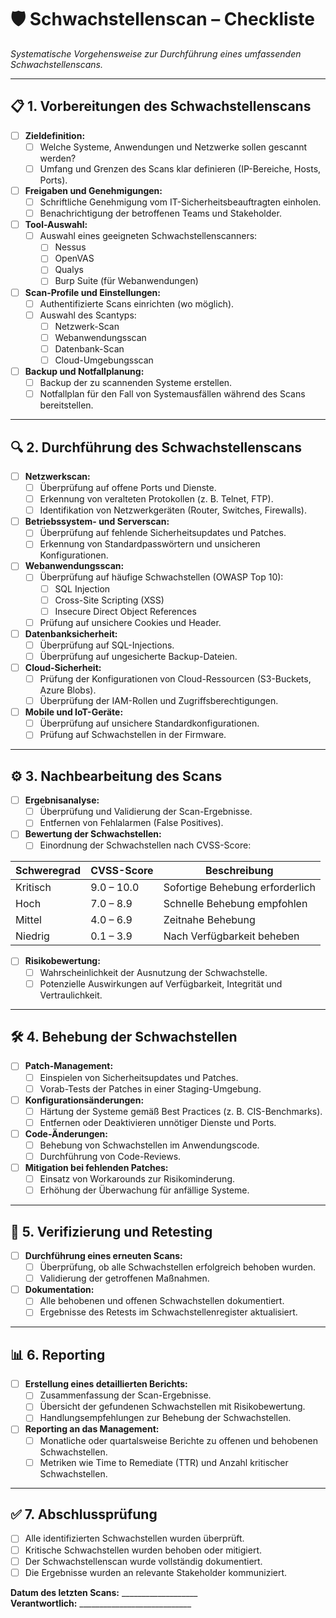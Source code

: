 # 🛡 **Schwachstellenscan – Checkliste**  

*Systematische Vorgehensweise zur Durchführung eines umfassenden Schwachstellenscans.*  

---

## 📋 **1. Vorbereitungen des Schwachstellenscans**  

- [ ] **Zieldefinition:**  
  - [ ] Welche Systeme, Anwendungen und Netzwerke sollen gescannt werden?  
  - [ ] Umfang und Grenzen des Scans klar definieren (IP-Bereiche, Hosts, Ports).  

- [ ] **Freigaben und Genehmigungen:**  
  - [ ] Schriftliche Genehmigung vom IT-Sicherheitsbeauftragten einholen.  
  - [ ] Benachrichtigung der betroffenen Teams und Stakeholder.  

- [ ] **Tool-Auswahl:**  
  - [ ] Auswahl eines geeigneten Schwachstellenscanners:  
    - [ ] Nessus  
    - [ ] OpenVAS  
    - [ ] Qualys  
    - [ ] Burp Suite (für Webanwendungen)  

- [ ] **Scan-Profile und Einstellungen:**  
  - [ ] Authentifizierte Scans einrichten (wo möglich).  
  - [ ] Auswahl des Scantyps:  
    - [ ] Netzwerk-Scan  
    - [ ] Webanwendungsscan  
    - [ ] Datenbank-Scan  
    - [ ] Cloud-Umgebungsscan  

- [ ] **Backup und Notfallplanung:**  
  - [ ] Backup der zu scannenden Systeme erstellen.  
  - [ ] Notfallplan für den Fall von Systemausfällen während des Scans bereitstellen.  

---

## 🔍 **2. Durchführung des Schwachstellenscans**  

- [ ] **Netzwerkscan:**  
  - [ ] Überprüfung auf offene Ports und Dienste.  
  - [ ] Erkennung von veralteten Protokollen (z. B. Telnet, FTP).  
  - [ ] Identifikation von Netzwerkgeräten (Router, Switches, Firewalls).  

- [ ] **Betriebssystem- und Serverscan:**  
  - [ ] Überprüfung auf fehlende Sicherheitsupdates und Patches.  
  - [ ] Erkennung von Standardpasswörtern und unsicheren Konfigurationen.  

- [ ] **Webanwendungsscan:**  
  - [ ] Überprüfung auf häufige Schwachstellen (OWASP Top 10):  
    - [ ] SQL Injection  
    - [ ] Cross-Site Scripting (XSS)  
    - [ ] Insecure Direct Object References  
  - [ ] Prüfung auf unsichere Cookies und Header.  

- [ ] **Datenbanksicherheit:**  
  - [ ] Überprüfung auf SQL-Injections.  
  - [ ] Überprüfung auf ungesicherte Backup-Dateien.  

- [ ] **Cloud-Sicherheit:**  
  - [ ] Prüfung der Konfigurationen von Cloud-Ressourcen (S3-Buckets, Azure Blobs).  
  - [ ] Überprüfung der IAM-Rollen und Zugriffsberechtigungen.  

- [ ] **Mobile und IoT-Geräte:**  
  - [ ] Überprüfung auf unsichere Standardkonfigurationen.  
  - [ ] Prüfung auf Schwachstellen in der Firmware.  

---

## ⚙ **3. Nachbearbeitung des Scans**  

- [ ] **Ergebnisanalyse:**  
  - [ ] Überprüfung und Validierung der Scan-Ergebnisse.  
  - [ ] Entfernen von Fehlalarmen (False Positives).  

- [ ] **Bewertung der Schwachstellen:**  
  - [ ] Einordnung der Schwachstellen nach CVSS-Score:  

| **Schweregrad** | **CVSS-Score** | **Beschreibung**                         |  
|-----------------|----------------|------------------------------------------|  
| Kritisch        | 9.0 – 10.0     | Sofortige Behebung erforderlich          |  
| Hoch            | 7.0 – 8.9      | Schnelle Behebung empfohlen              |  
| Mittel          | 4.0 – 6.9      | Zeitnahe Behebung                        |  
| Niedrig         | 0.1 – 3.9      | Nach Verfügbarkeit beheben               |  

- [ ] **Risikobewertung:**  
  - [ ] Wahrscheinlichkeit der Ausnutzung der Schwachstelle.  
  - [ ] Potenzielle Auswirkungen auf Verfügbarkeit, Integrität und Vertraulichkeit.  

---

## 🛠 **4. Behebung der Schwachstellen**  

- [ ] **Patch-Management:**  
  - [ ] Einspielen von Sicherheitsupdates und Patches.  
  - [ ] Vorab-Tests der Patches in einer Staging-Umgebung.  

- [ ] **Konfigurationsänderungen:**  
  - [ ] Härtung der Systeme gemäß Best Practices (z. B. CIS-Benchmarks).  
  - [ ] Entfernen oder Deaktivieren unnötiger Dienste und Ports.  

- [ ] **Code-Änderungen:**  
  - [ ] Behebung von Schwachstellen im Anwendungscode.  
  - [ ] Durchführung von Code-Reviews.  

- [ ] **Mitigation bei fehlenden Patches:**  
  - [ ] Einsatz von Workarounds zur Risikominderung.  
  - [ ] Erhöhung der Überwachung für anfällige Systeme.  

---

## 🔄 **5. Verifizierung und Retesting**  

- [ ] **Durchführung eines erneuten Scans:**  
  - [ ] Überprüfung, ob alle Schwachstellen erfolgreich behoben wurden.  
  - [ ] Validierung der getroffenen Maßnahmen.  

- [ ] **Dokumentation:**  
  - [ ] Alle behobenen und offenen Schwachstellen dokumentiert.  
  - [ ] Ergebnisse des Retests im Schwachstellenregister aktualisiert.  

---

## 📊 **6. Reporting**  

- [ ] **Erstellung eines detaillierten Berichts:**  
  - [ ] Zusammenfassung der Scan-Ergebnisse.  
  - [ ] Übersicht der gefundenen Schwachstellen mit Risikobewertung.  
  - [ ] Handlungsempfehlungen zur Behebung der Schwachstellen.  

- [ ] **Reporting an das Management:**  
  - [ ] Monatliche oder quartalsweise Berichte zu offenen und behobenen Schwachstellen.  
  - [ ] Metriken wie Time to Remediate (TTR) und Anzahl kritischer Schwachstellen.  

---

## ✅ **7. Abschlussprüfung**  

- [ ] Alle identifizierten Schwachstellen wurden überprüft.  
- [ ] Kritische Schwachstellen wurden behoben oder mitigiert.  
- [ ] Der Schwachstellenscan wurde vollständig dokumentiert.  
- [ ] Die Ergebnisse wurden an relevante Stakeholder kommuniziert.  

**Datum des letzten Scans:** ___________________  
**Verantwortlich:** ____________________________  